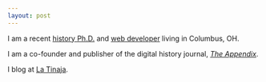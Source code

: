 ```yaml
---
layout: post
---
```


I am a recent [history Ph.D.](http://tinaja.computer/2014/10/28/abstract-making-the-ocean.html) and [web developer](http://foamgarden.com) living in Columbus, OH.

I am a co-founder and publisher of the digital history journal, [_The Appendix_](http://theappendix.net).

I blog at [La Tinaja](http://tinaja.computer).
